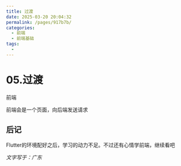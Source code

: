 ```yaml
---
title: 过渡
date: 2025-03-20 20:04:32
permalink: /pages/917b7b/
categories:
  - 前端
  - 前端基础
tags:
  - 
---
```



# 05.过渡

前端

前端会是一个页面，向后端发送请求





## 后记

Flutter的环境配好之后，学习的动力不足。不过还有心情学前端，继续看吧

*文字写于：广东*
